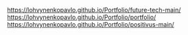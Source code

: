 https://lohvynenkopavlo.github.io/Portfolio/future-tech-main/
https://lohvynenkopavlo.github.io/Portfolio/portfolio/
https://lohvynenkopavlo.github.io/Portfolio/positivus-main/
